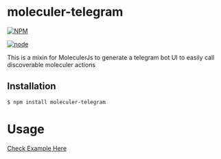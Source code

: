 # moleculer-telegram

[![NPM](https://nodei.co/npm/moleculer-telegram.png?downloads=true&stars=true)](https://nodei.co/npm/moleculer-telegram/)

[![node](https://img.shields.io/npm/v/moleculer-telegram.svg?style=flat-square)](https://www.npmjs.com/package/moleculer-telegram)

This is a mixin for MoleculerJs to generate a telegram bot UI to easily call discoverable moleculer actions

## Installation

```
$ npm install moleculer-telegram
```


# Usage
[Check Example Here](https://github.com/cactusaurelius/moleculer-telegram/blob/022110d99960983a43a5f66c9118980af6c6571c/examples/withMixin/mixins/telegram.mixin.ts#L1-L53)


